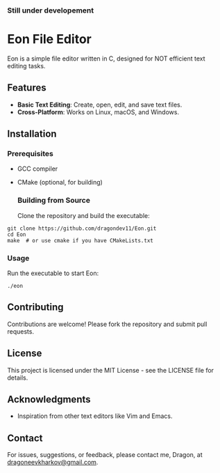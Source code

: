 ### Still under developement

# Eon File Editor

Eon is a simple file editor written in C, designed for NOT efficient text editing tasks.

  ## Features

  - **Basic Text Editing**: Create, open, edit, and save text files.
  - **Cross-Platform**: Works on Linux, macOS, and Windows.

## Installation

  ### Prerequisites

- GCC compiler
- CMake (optional, for building)

  ### Building from Source

  Clone the repository and build the executable:

```
git clone https://github.com/dragondev11/Eon.git
cd Eon
make  # or use cmake if you have CMakeLists.txt
```

  ### Usage

  Run the executable to start Eon:

```
./eon
```

## Contributing

Contributions are welcome! Please fork the repository and submit pull requests.

## License

This project is licensed under the MIT License - see the LICENSE file for details.

## Acknowledgments

- Inspiration from other text editors like Vim and Emacs.

## Contact

For issues, suggestions, or feedback, please contact me, Dragon, at dragoneevkharkov@gmail.com.
